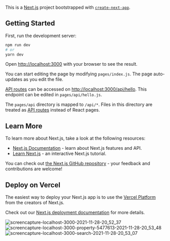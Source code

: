 This is a [Next.js](https://nextjs.org/) project bootstrapped with [`create-next-app`](https://github.com/vercel/next.js/tree/canary/packages/create-next-app).

## Getting Started

First, run the development server:

```bash
npm run dev
# or
yarn dev
```

Open [http://localhost:3000](http://localhost:3000) with your browser to see the result.

You can start editing the page by modifying `pages/index.js`. The page auto-updates as you edit the file.

[API routes](https://nextjs.org/docs/api-routes/introduction) can be accessed on [http://localhost:3000/api/hello](http://localhost:3000/api/hello). This endpoint can be edited in `pages/api/hello.js`.

The `pages/api` directory is mapped to `/api/*`. Files in this directory are treated as [API routes](https://nextjs.org/docs/api-routes/introduction) instead of React pages.

## Learn More

To learn more about Next.js, take a look at the following resources:

- [Next.js Documentation](https://nextjs.org/docs) - learn about Next.js features and API.
- [Learn Next.js](https://nextjs.org/learn) - an interactive Next.js tutorial.

You can check out [the Next.js GitHub repository](https://github.com/vercel/next.js/) - your feedback and contributions are welcome!

## Deploy on Vercel

The easiest way to deploy your Next.js app is to use the [Vercel Platform](https://vercel.com/new?utm_medium=default-template&filter=next.js&utm_source=create-next-app&utm_campaign=create-next-app-readme) from the creators of Next.js.

Check out our [Next.js deployment documentation](https://nextjs.org/docs/deployment) for more details.

![screencapture-localhost-3000-2021-11-28-20_52_37](https://user-images.githubusercontent.com/43027357/146667486-f7397dc0-f5dd-4b3a-a43b-ea91a7161cdd.png)
![screencapture-localhost-3000-property-5477613-2021-11-28-20_53_48](https://user-images.githubusercontent.com/43027357/146667487-5d6d61ef-0eea-4b9a-bd17-6d6c5aac9814.png)
![screencapture-localhost-3000-search-2021-11-28-20_53_07](https://user-images.githubusercontent.com/43027357/146667488-07555f8e-ee65-4d9d-a7de-73449670d956.png)

